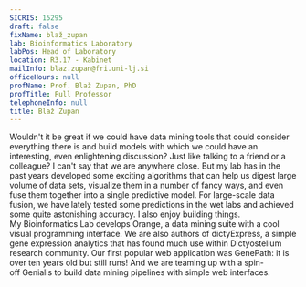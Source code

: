 ```yaml
---
SICRIS: 15295
draft: false
fixName: blaž_zupan
lab: Bioinformatics Laboratory
labPos: Head of Laboratory
location: R3.17 - Kabinet
mailInfo: blaz.zupan@fri.uni-lj.si
officeHours: null
profName: Prof. Blaž Zupan, PhD
profTitle: Full Professor
telephoneInfo: null
title: Blaž Zupan
---
```



Wouldn't it be great if we could have data mining tools that could consider everything there is and build models with which we could have an interesting, even enlightening discussion? Just like talking to a friend or a colleague? I can't say that we are anywhere close. But my lab has in the past years developed some exciting algorithms that can help us digest large volume of data sets, visualize them in a number of fancy ways, and even fuse them together into a single predictive model. For large-scale data fusion, we have lately tested some predictions in the wet labs and achieved some quite astonishing accuracy.
I also enjoy building things. My Bioinformatics Lab develops Orange, a data mining suite with a cool visual programming interface. We are also authors of dictyExpress, a simple gene expression analytics that has found much use within Dictyostelium research community. Our first popular web application was GenePath: it is over ten years old but still runs! And we are teaming up with a spin-off Genialis to build data mining pipelines with simple web interfaces.